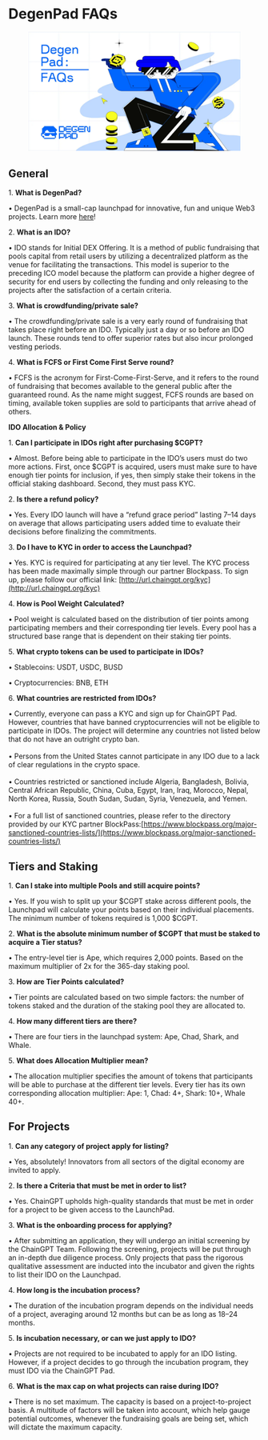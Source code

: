 # DegenPad FAQs

<figure><img src="../../.gitbook/assets/image (2).png" alt=""><figcaption></figcaption></figure>

## **General** <a href="#add7" id="add7"></a>

1\. **What is DegenPad?**

• DegenPad is a small-cap launchpad for innovative, fun and unique Web3 projects. Learn more [here](https://medium.com/@degenpad/announcing-degenpad-a-launchpad-designed-by-degens-for-degens-c6ca7a044ba7)!

2\. **What is an IDO?**

• IDO stands for Initial DEX Offering. It is a method of public fundraising that pools capital from retail users by utilizing a decentralized platform as the venue for facilitating the transactions. This model is superior to the preceding ICO model because the platform can provide a higher degree of security for end users by collecting the funding and only releasing to the projects after the satisfaction of a certain criteria.

3\. **What is crowdfunding/private sale?**

• The crowdfunding/private sale is a very early round of fundraising that takes place right before an IDO. Typically just a day or so before an IDO launch. These rounds tend to offer superior rates but also incur prolonged vesting periods.

4\. **What is FCFS or First Come First Serve round?**

• FCFS is the acronym for First-Come-First-Serve, and it refers to the round of fundraising that becomes available to the general public after the guaranteed round. As the name might suggest, FCFS rounds are based on timing, available token supplies are sold to participants that arrive ahead of others.

**IDO Allocation & Policy**

1\. **Can I participate in IDOs right after purchasing $CGPT?**

• Almost. Before being able to participate in the IDO’s users must do two more actions. First, once $CGPT is acquired, users must make sure to have enough tier points for inclusion, if yes, then simply stake their tokens in the official staking dashboard. Second, they must pass KYC.

2\. **Is there a refund policy?**

• Yes. Every IDO launch will have a “refund grace period” lasting 7–14 days on average that allows participating users added time to evaluate their decisions before finalizing the commitments.

3\. **Do I have to KYC in order to access the Launchpad?**

• Yes. KYC is required for participating at any tier level. The KYC process has been made maximally simple through our partner Blockpass. To sign up, please follow our official link: [http://url.chaingpt.org/kyc](http://url.chaingpt.org/kyc)

4\. **How is Pool Weight Calculated?**

• Pool weight is calculated based on the distribution of tier points among participating members and their corresponding tier levels. Every pool has a structured base range that is dependent on their staking tier points.

5\. **What crypto tokens can be used to participate in IDOs?**

• Stablecoins: USDT, USDC, BUSD

• Cryptocurrencies: BNB, ETH

6\. **What countries are restricted from IDOs?**

• Currently, everyone can pass a KYC and sign up for ChainGPT Pad. However, countries that have banned cryptocurrencies will not be eligible to participate in IDOs. The project will determine any countries not listed below that do not have an outright crypto ban. \
\
• Persons from the United States cannot participate in any IDO due to a lack of clear regulations in the crypto space. \
\
• Countries restricted or sanctioned include Algeria, Bangladesh, Bolivia, Central African Republic, China, Cuba, Egypt, Iran, Iraq, Morocco, Nepal, North Korea, Russia, South Sudan, Sudan, Syria, Venezuela, and Yemen.\
\
• For a full list of sanctioned countries, please refer to the directory provided by our KYC partner BlockPass:[https://www.blockpass.org/major-sanctioned-countries-lists/](https://www.blockpass.org/major-sanctioned-countries-lists/)

## **Tiers and Staking** <a href="#id-3776" id="id-3776"></a>

1\. **Can I stake into multiple Pools and still acquire points?**

• Yes. If you wish to split up your $CGPT stake across different pools, the Launchpad will calculate your points based on their individual placements. The minimum number of tokens required is 1,000 $CGPT.

2\. **What is the absolute minimum number of $CGPT that must be staked to acquire a Tier status?**

• The entry-level tier is Ape, which requires 2,000 points. Based on the maximum multiplier of 2x for the 365-day staking pool.

3\. **How are Tier Points calculated?**

• Tier points are calculated based on two simple factors: the number of tokens staked and the duration of the staking pool they are allocated to.

4\. **How many different tiers are there?**

• There are four tiers in the launchpad system: Ape, Chad, Shark, and Whale.

5\. **What does Allocation Multiplier mean?**

• The allocation multiplier specifies the amount of tokens that participants will be able to purchase at the different tier levels. Every tier has its own corresponding allocation multiplier: Ape: 1, Chad: 4+, Shark: 10+, Whale 40+.

## **For Projects** <a href="#id-36fe" id="id-36fe"></a>

1\. **Can any category of project apply for listing?**

• Yes, absolutely! Innovators from all sectors of the digital economy are invited to apply.

2\. **Is there a Criteria that must be met in order to list?**

• Yes. ChainGPT upholds high-quality standards that must be met in order for a project to be given access to the LaunchPad.

3\. **What is the onboarding process for applying?**

• After submitting an application, they will undergo an initial screening by the ChainGPT Team. Following the screening, projects will be put through an in-depth due diligence process. Only projects that pass the rigorous qualitative assessment are inducted into the incubator and given the rights to list their IDO on the Launchpad.

4\. **How long is the incubation process?**

• The duration of the incubation program depends on the individual needs of a project, averaging around 12 months but can be as long as 18–24 months.

5\. **Is incubation necessary, or can we just apply to IDO?**

• Projects are not required to be incubated to apply for an IDO listing. However, if a project decides to go through the incubation program, they must IDO via the ChainGPT Pad.

6\. **What is the max cap on what projects can raise during IDO?**

• There is no set maximum. The capacity is based on a project-to-project basis. A multitude of factors will be taken into account, which help gauge potential outcomes, whenever the fundraising goals are being set, which will dictate the maximum capacity.

[\
](https://medium.com/@degenpad?source=post\_page-----9f6773ae1b3d--------------------------------)
